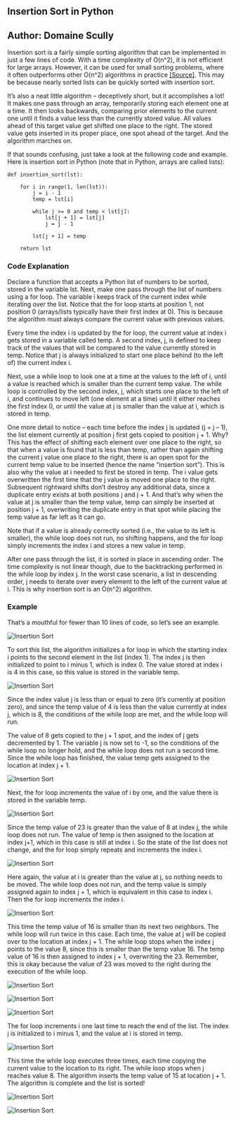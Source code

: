 ## Insertion Sort in Python
## Author: Domaine Scully

Insertion sort is a fairly simple sorting algorithm that can be implemented in just a few lines of code. With a time
complexity of O(n^2), it is not efficient for large arrays. However, it can be used for small sorting problems,
where it often outperforms other O(n^2) algorithms in practice [[Source]](https://en.wikipedia.org/wiki/Insertion_sort).  This may be because nearly sorted lists can be
quickly sorted with insertion sort.

It’s also a neat little algorithm – deceptively short, but it accomplishes a lot! It makes one pass through an array, temporarily storing each element one at a time. It then looks backwards, comparing prior elements to the current one until it finds a value less than the currently stored value. All values ahead of this target value get shifted one place to the right. The stored value gets inserted in its proper place, one spot ahead of the target. And the algorithm marches on.

If that sounds confusing, just take a look at the following code and example. Here is insertion sort in Python (note
that in Python, arrays are called lists):

```
def insertion_sort(lst):

    for i in range(1, len(lst)):
        j = i - 1
        temp = lst[i]

        while j >= 0 and temp < lst[j]:
            lst[j + 1] = lst[j]
            j = j - 1

        lst[j + 1] = temp

    return lst
```

### Code Explanation

Declare a function that accepts a Python list of numbers to be sorted, stored in the variable lst. Next, make one pass through the list of numbers using a for loop. The variable i keeps track of the current index while iterating over the list. Notice that the for loop starts at position 1, not position 0 (arrays/lists typically have their first index at 0). This is because the algorithm must always compare the current value with previous values.

Every time the index i is updated by the for loop, the current value at index i gets stored in a variable called temp. A second index, j, is defined to keep track of the values that will be compared to the value currently stored in temp. Notice that j is always initialized to start one place behind (to the left of) the current index i.

Next, use a while loop to look one at a time at the values to the left of i, until a value is reached which is smaller than the current temp value. The while loop is controlled by the second index, j, which starts one place to the left of i, and continues to move left (one element at a time) until it either reaches the first index 0, or until the value at j is smaller than the value at i, which is stored in temp.

One more detail to notice – each time before the index j is updated (j = j – 1), the list element currently at position j first gets copied to position j + 1. Why? This has the effect of shifting each element over one place to the right, so that when a value is found that is less than temp, rather than again shifting the current j value one place to the right, there is an open spot for the current temp value to be inserted (hence the name “insertion sort”). This is also why the value at i needed to first be stored in temp. The i value gets overwritten the first time that the j value is moved one place to the right. Subsequent rightward shifts don’t destroy any additional data, since a duplicate entry exists at both positions j and j + 1. And that’s why when the value at j is smaller than the temp value, temp can simply be inserted at position j + 1, overwriting the duplicate entry in that spot while placing the temp value as far left as it can go.

Note that if a value is already correctly sorted (i.e., the value to its left is smaller), the while loop does not run, no shifting happens, and the for loop simply increments the index i and stores a new value in temp.

After one pass through the list, it is sorted in place in ascending order. The time complexity is not linear though,
due to the backtracking performed in the while loop by index j. In the worst case scenario, a list in descending order, j needs to iterate over every element to the left of the current value at i. This is why insertion sort is an O(n^2) algorithm.

### Example

That’s a mouthful for fewer than 10 lines of code, so let’s see an example.

![Insertion Sort](images/is1.png)

To sort this list, the algorithm initializes a for loop in which the starting index i points to the second element in the list (index 1). The index j is then initialized to point to i minus 1, which is index 0. The value stored at index i is 4 in this case, so this value is stored in the variable temp.

![Insertion Sort](images/is2.png)

Since the index value j is less than or equal to zero (it’s currently at position zero), and since the temp value of 4 is less than the value currently at index j, which is 8, the conditions of the while loop are met, and the while loop will run.

The value of 8 gets copied to the j + 1 spot, and the index of j gets decremented by 1. The variable j is now set to -1, so the conditions of the while loop no longer hold, and the while loop does not run a second time. Since the while loop has finished, the value temp gets assigned to the location at index j + 1.

![Insertion Sort](images/is3.png)

Next, the for loop increments the value of i by one, and the value there is stored in the variable temp.

![Insertion Sort](images/is4.png)

Since the temp value of 23 is greater than the value of 8 at index j, the while loop does not run. The value of temp is then assigned to the location at index j+1, which in this case is still at index i. So the state of the list does not change, and the for loop simply repeats and increments the index i.

![Insertion Sort](images/is5.png)

Here again, the value at i is greater than the value at j, so nothing needs to be moved. The while loop does not run, and the temp value is simply assigned again to index j + 1, which is equivalent in this case to index i. Then the for loop increments the index i.

![Insertion Sort](images/is6.png)

This time the temp value of 16 is smaller than its next two neighbors. The while loop will run twice in this case. Each time, the value at j will be copied over to the location at index j + 1. The while loop stops when the index j points to the value 8, since this is smaller than the temp value 16. The temp value of 16 is then assigned to index j + 1, overwriting the 23. Remember, this is okay because the value of 23 was moved to the right during the execution of the while loop.

![Insertion Sort](images/is7.png)

![Insertion Sort](images/is8.png)

![Insertion Sort](images/is9.png)

The for loop increments i one last time to reach the end of the list. The index j is initialized to i minus 1, and the
value at i is stored in temp.

![Insertion Sort](images/is10.png)

This time the while loop executes three times, each time copying the current value to the location to its right. The while loop stops when j reaches value 8. The algorithm inserts the temp value of 15 at location j + 1. The algorithm is complete and the list is sorted!

![Insertion Sort](images/is11.png)

![Insertion Sort](images/is12.png)

